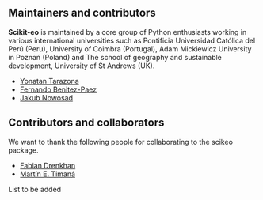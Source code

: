 ## **Maintainers and contributors**

**Scikit-eo** is maintained by a core group of Python enthusiasts working in various international universities such as Pontificia Universidad Católica del Perú (Peru), University of Coimbra (Portugal), Adam Mickiewicz University in Poznań (Poland) and The school of geography and sustainable development, University of St Andrews (UK).

- [Yonatan Tarazona](https://github.com/yotarazona)
- [Fernando Benitez-Paez](https://github.com/mfbenitezp)
- [Jakub Nowosad](https://github.com/Nowosad)

## **Contributors and collaborators**

We want to thank the following people for collaborating to the scikeo package.

- [Fabian Drenkhan](https://orcid.org/0000-0002-9443-9596)
- [Martín E. Timaná](https://orcid.org/0000-0003-1559-4449)

List to be added
